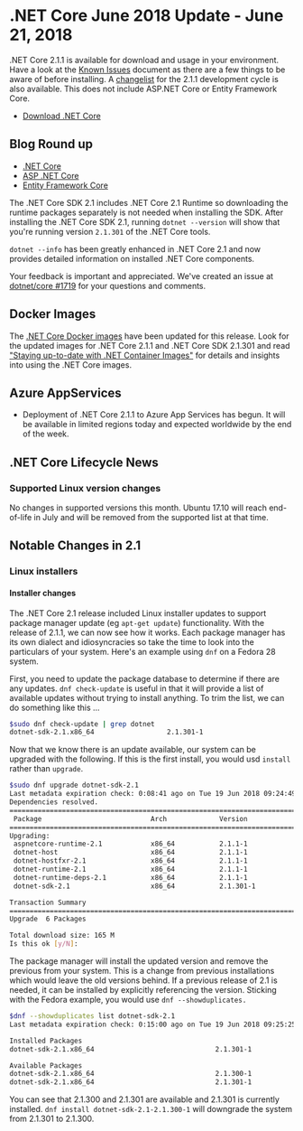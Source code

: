 # .NET Core June 2018 Update - June 21, 2018

.NET Core 2.1.1 is available for download and usage in your environment. Have a look at the [Known Issues](2.1.1-known-issues.md) document as there are a few things to be aware of before installing. A [changelist](https://github.com/dotnet/core/blob/master/release-notes/2.1/2.1.1-commit.md) for the 2.1.1 development cycle is also available. This does not include ASP.NET Core or Entity Framework Core.

* [Download .NET Core](https://github.com/dotnet/core/blob/master/release-notes/download-archives/2.1.1-download.md)

## Blog Round up

* [.NET Core](https://blogs.msdn.microsoft.com/dotnet/)
* [ASP .NET Core](https://blogs.msdn.microsoft.com/webdev/)
* [Entity Framework Core](https://blogs.msdn.microsoft.com/dotnet/)

The .NET Core SDK 2.1 includes .NET Core 2.1 Runtime so downloading the runtime packages separately is not needed when installing the SDK. After installing the .NET Core SDK 2.1, running `dotnet --version` will show that you're running version `2.1.301` of the .NET Core tools.

`dotnet --info` has been greatly enhanced in .NET Core 2.1 and now provides detailed information on installed .NET Core components.

Your feedback is important and appreciated. We've created an issue at [dotnet/core #1719](https://github.com/dotnet/core/issues/1719) for your questions and comments.

## Docker Images

The [.NET Core Docker images](https://hub.docker.com/r/microsoft/dotnet/) have been updated for this release. Look for the updated images for .NET Core 2.1.1 and .NET Core SDK 2.1.301 and read ["Staying up-to-date with .NET Container Images"](https://blogs.msdn.microsoft.com/dotnet/2018/06/18/staying-up-to-date-with-net-container-images/) for details and insights into using the .NET Core images.

## Azure AppServices

* Deployment of .NET Core 2.1.1 to Azure App Services has begun. It will be available in limited regions today and expected worldwide by the end of the week.

## .NET Core Lifecycle News



### Supported Linux version changes

No changes in supported versions this month. Ubuntu 17.10 will reach end-of-life in July and will be removed from the supported list at that time.

## Notable Changes in 2.1

### Linux installers

#### Installer changes

The .NET Core 2.1 release included Linux installer updates to support package manager update (eg `apt-get update`) functionality. With the release of 2.1.1, we can now see how it works. Each package manager has its own dialect and idiosyncracies so take the time to look into the particulars of your system. Here's an example using `dnf` on a Fedora 28 system.

First, you need to update the package database to determine if there are any updates. `dnf check-update` is useful in that it will provide a list of available updates without trying to install anything. To trim the list, we can do something like this ...

```bash
$sudo dnf check-update | grep dotnet
dotnet-sdk-2.1.x86_64                  2.1.301-1                        packages-microsoft-com-prod
```

Now that we know there is an update available, our system can be upgraded with the following. If this is the first install, you would usd `install` rather than `upgrade`.

```bash
$sudo dnf upgrade dotnet-sdk-2.1
Last metadata expiration check: 0:08:41 ago on Tue 19 Jun 2018 09:24:49 AM PDT.
Dependencies resolved.
=======================================================================================================================
 Package                           Arch             Version                Repository                             Size
=======================================================================================================================
Upgrading:
 aspnetcore-runtime-2.1            x86_64           2.1.1-1                packages-microsoft-com-prod            29 M
 dotnet-host                       x86_64           2.1.1-1                packages-microsoft-com-prod            45 k
 dotnet-hostfxr-2.1                x86_64           2.1.1-1                packages-microsoft-com-prod           195 k
 dotnet-runtime-2.1                x86_64           2.1.1-1                packages-microsoft-com-prod            27 M
 dotnet-runtime-deps-2.1           x86_64           2.1.1-1                packages-microsoft-com-prod           2.8 k
 dotnet-sdk-2.1                    x86_64           2.1.301-1              packages-microsoft-com-prod           109 M

Transaction Summary
=======================================================================================================================
Upgrade  6 Packages

Total download size: 165 M
Is this ok [y/N]:
```

The package manager will install the updated version and remove the previous from your system. This is a change from previous installations which would leave the old versions behind. If a previous release of 2.1 is needed, it can be installed by explicitly referencing the version. Sticking with the Fedora example, you would use `dnf --showduplicates.`

```bash
$dnf --showduplicates list dotnet-sdk-2.1
Last metadata expiration check: 0:15:00 ago on Tue 19 Jun 2018 09:25:25 AM PDT.

Installed Packages
dotnet-sdk-2.1.x86_64                              2.1.301-1                               @packages-microsoft-com-prod

Available Packages
dotnet-sdk-2.1.x86_64                              2.1.300-1                               packages-microsoft-com-prod
dotnet-sdk-2.1.x86_64                              2.1.301-1                               @packages-microsoft-com-prod
```

You can see that 2.1.300 and 2.1.301 are available and 2.1.301 is currently installed. `dnf install dotnet-sdk-2.1-2.1.300-1` will downgrade the system from 2.1.301 to 2.1.300.
